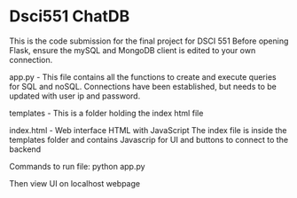 # Dsci551 ChatDB

This is the code submission for the final project for DSCI 551
Before opening Flask, ensure the mySQL and MongoDB client is edited to your own connection.

app.py - 
    This file contains all the functions to create and execute queries for SQL and noSQL.
    Connections have been established, but needs to be updated with user ip and password.
 
 templates - This is a folder holding the index html file
    
index.html - Web interface HTML with JavaScript
    The index file is inside the templates folder and contains Javascrip for UI and buttons to
    connect to the backend

Commands to run file:
python app.py

Then view UI on localhost webpage
